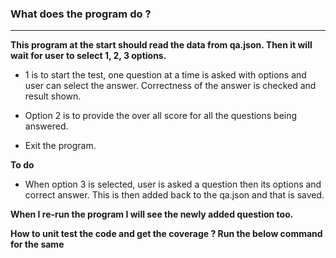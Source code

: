 ### What does the program do ?
------------------------------

**This program at the start should read the data from qa.json. Then it will wait for user to select 1, 2, 3 options.** 


* 1 is to start the test, one question at a time is asked with options and user can select the answer. Correctness of the answer is checked and result shown. 

* Option 2 is to provide the over all score for all the questions being answered. 

* Exit the program.


**To do**

* When option 3 is selected, user is asked a question then its options and correct answer. 
This is then added back to the qa.json and that is saved. 


**When I re-run the program I will see the newly added question too.** 


**How to unit test the code and get the coverage ?
Run the below command for the same**
